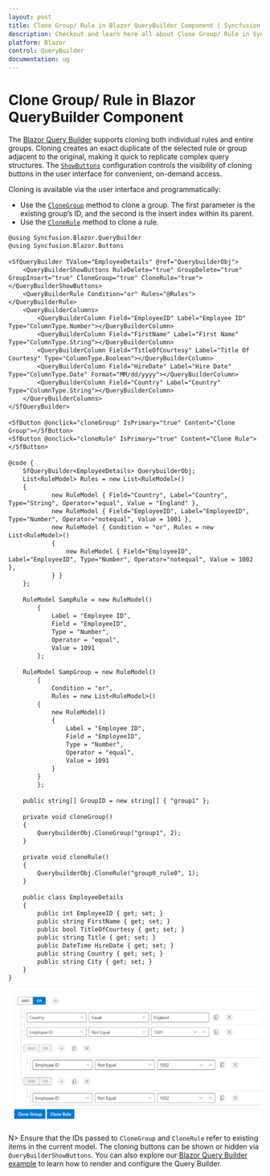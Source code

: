 ```yaml
---
layout: post
title: Clone Group/ Rule in Blazor QueryBuilder Component | Syncfusion
description: Checkout and learn here all about Clone Group/ Rule in Syncfusion Blazor QueryBuilder component and much more.
platform: Blazor
control: QueryBuilder
documentation: ug
---
```


# Clone Group/ Rule in Blazor QueryBuilder Component

The [Blazor Query Builder](https://www.syncfusion.com/blazor-components/blazor-query-builder) supports cloning both individual rules and entire groups. Cloning creates an exact duplicate of the selected rule or group adjacent to the original, making it quick to replicate complex query structures. The [`ShowButtons`](https://help.syncfusion.com/cr/blazor/Syncfusion.Blazor.QueryBuilder.QueryBuilderShowButtons.html) configuration controls the visibility of cloning buttons in the user interface for convenient, on-demand access.

Cloning is available via the user interface and programmatically:

* Use the [`CloneGroup`](https://help.syncfusion.com/cr/blazor/Syncfusion.Blazor.QueryBuilder.SfQueryBuilder-1.html#Syncfusion_Blazor_QueryBuilder_SfQueryBuilder_1_CloneGroup_System_String_System_Int32_) method to clone a group. The first parameter is the existing group’s ID, and the second is the insert index within its parent.
* Use the [`CloneRule`](https://help.syncfusion.com/cr/blazor/Syncfusion.Blazor.QueryBuilder.SfQueryBuilder-1.html#Syncfusion_Blazor_QueryBuilder_SfQueryBuilder_1_CloneRule_System_String_System_Int32_) method to clone a rule.


```cshtml
@using Syncfusion.Blazor.QueryBuilder
@using Syncfusion.Blazor.Buttons

<SfQueryBuilder TValue="EmployeeDetails" @ref="QuerybuilderObj">
    <QueryBuilderShowButtons RuleDelete="true" GroupDelete="true" GroupInsert="true" CloneGroup="true" CloneRule="true"></QueryBuilderShowButtons>
    <QueryBuilderRule Condition="or" Rules="@Rules"></QueryBuilderRule>
    <QueryBuilderColumns>
        <QueryBuilderColumn Field="EmployeeID" Label="Employee ID" Type="ColumnType.Number"></QueryBuilderColumn>
        <QueryBuilderColumn Field="FirstName" Label="First Name" Type="ColumnType.String"></QueryBuilderColumn>
        <QueryBuilderColumn Field="TitleOfCourtesy" Label="Title Of Courtesy" Type="ColumnType.Boolean"></QueryBuilderColumn>
        <QueryBuilderColumn Field="HireDate" Label="Hire Date" Type="ColumnType.Date" Format="MM/dd/yyyy"></QueryBuilderColumn>
        <QueryBuilderColumn Field="Country" Label="Country" Type="ColumnType.String"></QueryBuilderColumn>
    </QueryBuilderColumns>
</SfQueryBuilder>

<SfButton @onclick="cloneGroup" IsPrimary="true" Content="Clone Group"></SfButton>
<SfButton @onclick="cloneRule" IsPrimary="true" Content="Clone Rule"></SfButton>

@code {
    SfQueryBuilder<EmployeeDetails> QuerybuilderObj;
    List<RuleModel> Rules = new List<RuleModel>()
    {
            new RuleModel { Field="Country", Label="Country", Type="String", Operator="equal", Value = "England" },
            new RuleModel { Field="EmployeeID", Label="EmployeeID", Type="Number", Operator="notequal", Value = 1001 },
            new RuleModel { Condition = "or", Rules = new List<RuleModel>()
            {
                new RuleModel { Field="EmployeeID", Label="EmployeeID", Type="Number", Operator="notequal", Value = 1002 },
            } }
    };

    RuleModel SampRule = new RuleModel()
        {
            Label = "Employee ID",
            Field = "EmployeeID",
            Type = "Number",
            Operator = "equal",
            Value = 1091
        };

    RuleModel SampGroup = new RuleModel()
        {
            Condition = "or",
            Rules = new List<RuleModel>()
        {
            new RuleModel()
            {
                Label = "Employee ID",
                Field = "EmployeeID",
                Type = "Number",
                Operator = "equal",
                Value = 1091
            }
        }
        };

    public string[] GroupID = new string[] { "group1" };

    private void cloneGroup()
    {
        QuerybuilderObj.CloneGroup("group1", 2);
    }

    private void cloneRule()
    {
        QuerybuilderObj.CloneRule("group0_rule0", 1);
    }

    public class EmployeeDetails
    {
        public int EmployeeID { get; set; }
        public string FirstName { get; set; }
        public bool TitleOfCourtesy { get; set; }
        public string Title { get; set; }
        public DateTime HireDate { get; set; }
        public string Country { get; set; }
        public string City { get; set; }
    }
}

```

![Cloning a group and rule in Blazor Query Builder](./images/clone-group-rule.png)

N> Ensure that the IDs passed to `CloneGroup` and `CloneRule` refer to existing items in the current model. The cloning buttons can be shown or hidden via `QueryBuilderShowButtons`. You can also explore our [Blazor Query Builder example](https://blazor.syncfusion.com/demos/query-builder/default-functionalities?theme=bootstrap4) to learn how to render and configure the Query Builder.